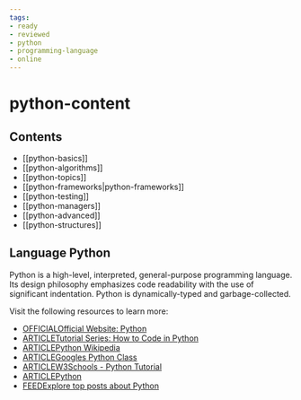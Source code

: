 ```yaml
---
tags:
- ready
- reviewed
- python
- programming-language
- online
---
```


# python-content

## Contents

- [[python-basics]]
- [[python-algorithms]]
- [[python-topics]]
- [[python-frameworks|python-frameworks]]
- [[python-testing]]
- [[python-managers]]
- [[python-advanced]]
- [[python-structures]]

## Language Python

Python is a high-level, interpreted, general-purpose programming language. Its design philosophy emphasizes code readability with the use of significant indentation. Python is dynamically-typed and garbage-collected.

Visit the following resources to learn more:

- [OFFICIALOfficial Website: Python](https://www.python.org/)
- [ARTICLETutorial Series: How to Code in Python](https://www.digitalocean.com/community/tutorials/how-to-write-your-first-python-3-program)
- [ARTICLEPython Wikipedia](https://en.wikipedia.org/wiki/Python_(programming_language))
- [ARTICLEGoogles Python Class](https://developers.google.com/edu/python)
- [ARTICLEW3Schools - Python Tutorial](https://www.w3schools.com/python)
- [ARTICLEPython](https://www.kaggle.com/learn/python)
- [FEEDExplore top posts about Python](https://app.daily.dev/tags/python?ref=roadmapsh)
